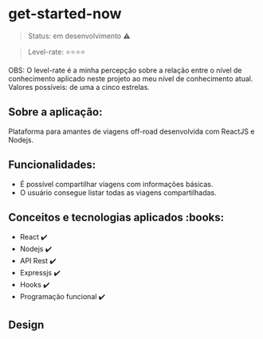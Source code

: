 # get-started-now

> Status: em desenvolvimento :warning:

> Level-rate: :star::star::star::star: 

OBS: O level-rate é a minha percepção sobre a relação entre o nível de conhecimento aplicado neste projeto ao meu nível de conhecimento atual. Valores possíveis: de uma a cinco estrelas.


<h2> Sobre a aplicação:</h2>

Plataforma para amantes de viagens off-road desenvolvida com ReactJS e Nodejs.


<h2> Funcionalidades:</h2>

- É possível compartilhar viagens com informações básicas.
- O usuário consegue listar todas as viagens compartilhadas.

<h2> Conceitos e tecnologias aplicados :books:</h2>

- React :heavy_check_mark:
- Nodejs :heavy_check_mark:
- API Rest :heavy_check_mark:
- Expressjs :heavy_check_mark:
- Hooks :heavy_check_mark:
- Programação funcional :heavy_check_mark:


<h2> Design </h2>

